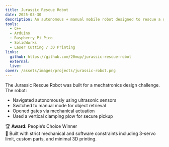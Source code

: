 ```yaml
---
title: Jurassic Rescue Robot
date: 2025-03-30
description: An autonomous + manual mobile robot designed to rescue a doll and interact with its environment under constraints.
tools:
  - C++
  - Arduino
  - Raspberry Pi Pico
  - SolidWorks
  - Laser Cutting / 3D Printing
links:
  github: https://github.com/20mup/jurassic-rescue-robot
  external: 
  live: 
cover: /assets/images/projects/jurassic-robot.png
---
```


The Jurassic Rescue Robot was built for a mechatronics design challenge. The robot:
- Navigated autonomously using ultrasonic sensors
- Switched to manual mode for object retrieval
- Opened gates via mechanical actuation
- Used a vertical clamping plow for secure pickup

🏆 **Award:** People’s Choice Winner  
📏 Built with strict mechanical and software constraints including 3-servo limit, custom parts, and minimal 3D printing.
